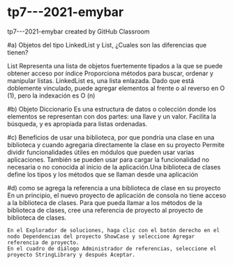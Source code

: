 # tp7---2021-emybar
tp7---2021-emybar created by GitHub Classroom



#a) Objetos del tipo LinkedList y List, ¿Cuales son las diferencias que tienen?

 List <T> Representa una lista de objetos fuertemente tipados a la que se puede obtener acceso por índice Proporciona métodos para buscar, ordenar y manipular listas.
LinkedList<T> es, una lista enlazada. Dado que está doblemente vinculado, puede agregar elementos al frente o al reverso en O (1), pero la indexación es O (n)

#b) Objeto Diccionario
Es una estructura de datos o colección donde los elementos se representan con dos partes: una llave y un valor. Facilita la búsqueda, y es apropiada para listas ordenadas.

#c) Beneficios de usar una biblioteca, por que pondria una clase en una biblioteca y cuando agregaria
directamente la clase en su proyecto
Permite dividir funcionalidades útiles en módulos que pueden usar varias aplicaciones. También se pueden usar para cargar la funcionalidad no necesaria o no conocida al inicio de la aplicación.Una biblioteca de clases define los tipos y los métodos que se llaman desde una aplicación


#d) como se agrega la referencia a una biblioteca de clase en su proyecto
En un principio, el nuevo proyecto de aplicación de consola no tiene acceso a la biblioteca de clases. Para que pueda llamar a los métodos de la biblioteca de clases, cree una referencia de proyecto al proyecto de biblioteca de clases.

    En el Explorador de soluciones, haga clic con el botón derecho en el nodo Dependencias del proyecto ShowCase y seleccione Agregar referencia de proyecto.
    En el cuadro de diálogo Administrador de referencias, seleccione el proyecto StringLibrary y después Aceptar.